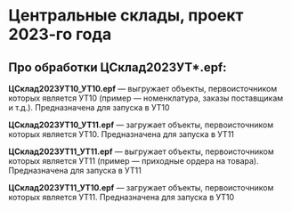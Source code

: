 # Центральные склады, проект 2023-го года

## Про обработки ЦСклад2023УТ*.epf:

**ЦСклад2023УТ10_УТ10.epf** — выгружает объекты, первоисточником которых является УТ10  (пример — номенклатура, заказы поставщикам и т.д.). Предназначена для запуска в УТ10

**ЦСклад2023УТ10_УТ11.epf** — загружает объекты, первоисточником которых является УТ10. Предназначена для запуска в УТ11

**ЦСклад2023УТ11_УТ11.epf** — выгружает объекты, первоисточником которых является УТ11  (пример — приходные ордера на товара). Предназначена для запуска в УТ11

**ЦСклад2023УТ11_УТ10.epf** — загружает объекты, первоисточником которых является УТ11. Предназначена для запуска в УТ10

